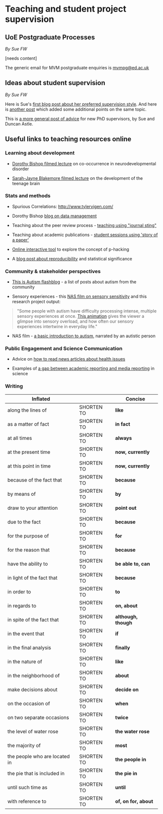 Teaching and student project supervision
========================================

UoE Postgraduate Processes
--------------------------

*By Sue FW*

\[needs content\]

The generic email for MVM postgraduate enquiries is <mvmpg@ed.ac.uk>

Ideas about student supervision
-------------------------------

*By Sue FW*

Here is Sue's [first blog post about her preferred supervision
style](http://www.dart.ed.ac.uk/how-to-manage-your-supervisor-if-your-supervisor-is-me/).
And here is [another post](http://dart.ed.ac.uk/advice-for-my-students/)
which added some additional points on the same topic.

This is [a more general post of
advice](http://dart.ed.ac.uk/dos-and-donts-supervision/) for new PhD
supervisors, by Sue and Duncan Astle.

Useful links to teaching resources online
-----------------------------------------

### Learning about development

-   [Dorothy Bishop filmed
    lecture](https://www.slideshare.net/deevybishop/why-do-neurodev-disorders-cooccur-leeds-grand-res-challenge-2014)
    on co-occurrence in neurodevelopmental disorder

-   [Sarah-Jayne Blakemore filmed
    lecture](https://royalsociety.org/science-events-and-lectures/2013/the-teenage-brain/)
    on the development of the teenage brain

### Stats and methods

-   Spurious Correlations: <http://www.tylervigen.com/>

-   Dorothy Bishop [blog on data
    management](http://deevybee.blogspot.co.uk/2014/04/data-analysis-ten-tips-i-wish-id-known.html)

-   Teaching about the peer review process - [teaching using "journal
    sting"](http://neurodojo.blogspot.com/2013/10/using-journal-sting-papers-for-teaching.html)

-   Teaching about academic publications - [student sessions using
    'story of a
    paper'](https://twitter.com/akiraoc/status/402802424865234944/photo/1)

-   [Online interactive
    tool](https://fivethirtyeight.com/features/science-isnt-broken/#part1)
    to explore the concept of p-hacking

-   A [blog post about
    reproducibility](https://blogs.plos.org/onscienceblogs/2016/03/11/psychological-science-the-good-the-bad-and-the-statistically-significant/)
    and statistical significance

### Community & stakeholder perspectives

-   [This is Autism
    flashblog](http://thisisautismflashblog.blogspot.com/2013/11/about.html) - a list of posts about autism from the community

-   Sensory experiences - this [NAS film on sensory
    sensitivity](https://www.youtube.com/watch?v=ycCN3qTYVyo&feature=youtu.be)
    and this research project output:

> "Some people with autism have difficulty processing intense, multiple
> sensory experiences at once. [This
> animation](https://vimeo.com/52193530) gives the viewer a glimpse into
> sensory overload, and how often our sensory experiences intertwine in
> everyday life."

-   NAS film - [a basic introduction to
    autism](https://www.youtube.com/embed/3gZjDxt8Zrg), narrated by an
    autistic person

### Public Engagement and Science Communication

-   Advice on [how to read news articles about health
    issues](https://www.nhs.uk/news/Pages/Howtoreadarticlesabouthealthandhealthcare.aspx)

-   Examples of [a gap between academic reporting and media
    reporting](https://bigthink.com/neurobonkers/four-times-when-journalists-read-a-scientific-paper-and-reported-the-complete-opposite?utm_content=buffer3fa19&utm_medium=social&utm_source=twitter.com&utm_campaign=buffer)
    in science

### Writing

| Inflated |  | Concise |
|-|-|-|
| along the lines of | SHORTEN TO | **like** |
| as a matter of fact | SHORTEN TO | **in fact** |
| at all times | SHORTEN TO | **always** |
| at the present time | SHORTEN TO | **now, currently** |
| at this point in time | SHORTEN TO | **now, currently** |
| because of the fact that | SHORTEN TO | **because** |
| by means of | SHORTEN TO | **by** |
| draw to your attention | SHORTEN TO | **point out** |
| due to the fact | SHORTEN TO | **because** |
| for the purpose of | SHORTEN TO | **for** |
| for the reason that | SHORTEN TO | **because** |
| have the ability to | SHORTEN TO | **be able to, can** |
| in light of the fact that | SHORTEN TO | **because** |
| in order to  | SHORTEN TO | **to** |
| in regards to | SHORTEN TO | **on, about** |
| in spite of the fact that | SHORTEN TO | **although, though** |
| in the event that | SHORTEN TO | **if** |
| in the final analysis | SHORTEN TO | **finally** |
| in the nature of  | SHORTEN TO | **like** |
| in the neighborhood of | SHORTEN TO | **about** |
| make decisions about | SHORTEN TO | **decide on** |
| on the occasion of  | SHORTEN TO | **when** |
| on two separate occasions | SHORTEN TO | **twice** |
| the level of water rose | SHORTEN TO | **the water rose** |
| the majority of  | SHORTEN TO | **most** |
| the people who are located in | SHORTEN TO | **the people in** |
| the pie that is included in  | SHORTEN TO | **the pie in** |
| until such time as | SHORTEN TO | **until** |
| with reference to | SHORTEN TO | **of, on for, about** |
